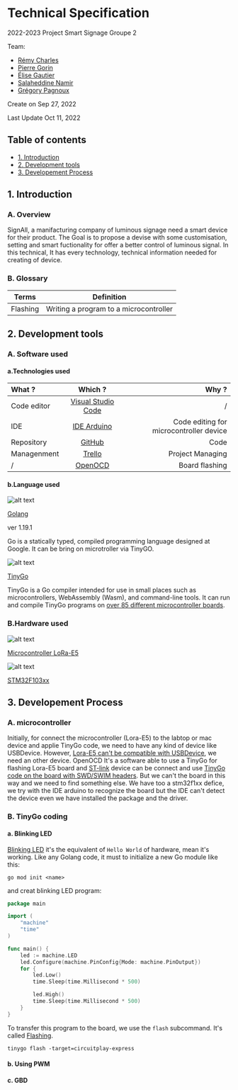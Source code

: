 # Technical Specification
 2022-2023 Project Smart Signage Groupe 2
 
  Team:
  
- [Rémy Charles](https://github.com/RemyCHARLES)
- [Pierre Gorin](https://github.com/Pierre2103)
- [Élise Gautier](https://github.com/elisegtr)
- [Salaheddine Namir](https://github.com/T3rryc)
- [Grégory Pagnoux](https://github.com/Gregory-Pagnoux)

Create on Sep 27, 2022

Last Update Oct 11, 2022
## Table of contents


- [1. Introduction](#1-introduction)
- [2. Development tools](#2-development-tools)
- [3. Developement Process](#3-developement-process)

## 1. Introduction

### A. Overview
SignAll, a manifacturing company of luminous signage need a smart device for their product.
The Goal is to propose a devise with some customisation, setting and smart fuctionality for offer a better control of luminous signal.
In this technical, It has every technology, technical information needed for creating of device.

### B. Glossary
|Terms|Definition|
|-----|----------|
|Flashing|Writing a program to a microcontroller|

## 2. Development tools

### A. Software used
#### a.Technologies used
 | What ? | Which ? | Why ? |
 | :---------- | :----------: |----------: |
 | Code editor| [Visual Studio Code](https://code.visualstudio.com/)|/|
 |IDE|[IDE Arduino](https://www.arduino.cc/en/software)|Code editing for microcontroller device|
 | Repository| [GitHub](https://github.com/)|Code|
 | Managenment | [Trello](https://trello.com/)|Project Managing|
 |/|[OpenOCD](https://openocd.org/)|Board flashing|
 
 #### b.Language used
 ![alt text](https://w3soft.org/wpub/media-pbld/2/l/langs-short-desc-go/go-logo.svg)
 
 [Golang](https://go.dev/)
 
 ver 1.19.1
 
 Go is a statically typed, compiled programming language designed at Google.
 It can be bring on microtroller via TinyGO.
 
 ![alt text](https://avatars.githubusercontent.com/u/45223613?s=280&v=4)
 
 [TinyGo](https://tinygo.org/)
 
 TinyGo is a Go compiler intended for use in small places such as microcontrollers, WebAssembly (Wasm), and command-line tools.
It can  run and compile TinyGo programs on [over  85 different microcontroller boards](https://tinygo.org/docs/reference/microcontrollers/).
 
 
 
 
 


### B.Hardware used
![alt text](https://seeklogo.com/images/S/seeed-studio-logo-4F3B000EB9-seeklogo.com.png)

 [Microcontroller LoRa-E5](https://tinygo.org/docs/reference/microcontrollers/lorae5/)
 
 ![alt text](https://cdn.iconscout.com/icon/free/png-256/arduino-1-226076.png)
 
 [STM32F103xx ](https://www.st.com/en/microcontrollers-microprocessors/stm32f103c8.html#overview)

## 3. Developement Process

### A. microcontroller
Initially, for connect the microcontroller (Lora-E5) to the labtop or mac device and applie TinyGo code, we need to have any kind of device like USBDevice. However,  [Lora-E5 can't be compatible with USBDevice](https://tinygo.org/docs/reference/microcontrollers/lorae5/#interfaces), we need an other device. OpenOCD It's a software able to use a TinyGo for flashing Lora-E5 board and [ST-link](https://www.st.com/resource/en/user_manual/um1075-stlinkv2-incircuit-debuggerprogrammer-for-stm8-and-stm32-stmicroelectronics.pdf) device can be connect and use [TinyGo code on the board with SWD/SWIM headers](https://tinygo.org/docs/reference/microcontrollers/lorae5/#flashing). But we can't the board in this way and we need to find something else. We have too a stm32f1xx defice, we try with the IDE arduino to recognize the board but the IDE can't detect the device even we have installed the package and the driver.

### B. TinyGo coding

#### a. Blinking LED
[Blinking LED](https://tinygo.org/docs/tutorials/blinky/) it's the equivalent of `Hello World` of hardware, mean it's working.
Like any Golang code, it must to initialize a new Go module like this:
``` 
go mod init <name>

```
and creat blinking LED program:
``` go
package main

import (
    "machine"
    "time"
)

func main() {
    led := machine.LED
    led.Configure(machine.PinConfig{Mode: machine.PinOutput})
    for {
        led.Low()
        time.Sleep(time.Millisecond * 500)

        led.High()
        time.Sleep(time.Millisecond * 500)
    }
}
```
To transfer this program to the board, we use the `flash` subcommand. It's called  [Flashing](#b-glossary).
```
tinygo flash -target=circuitplay-express
```
#### b. Using PWM

#### c. GBD




